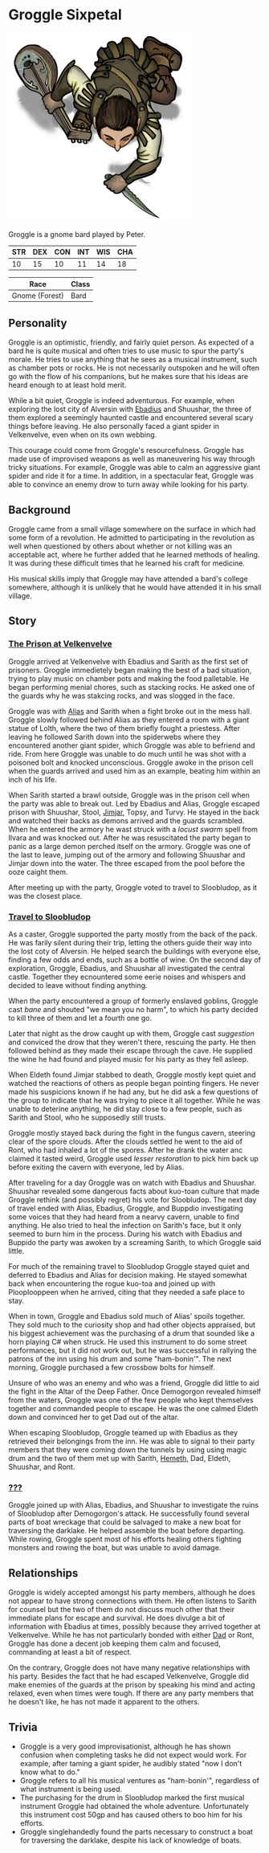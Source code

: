 # Groggle Sixpetal

![Groggle Sixpetal](Groggle.png)

Groggle is a gnome bard played by Peter.

| STR | DEX | CON | INT | WIS | CHA |
| --- | --- | --- | --- | --- | --- |
| 10 | 15 | 10 | 11 | 14 | 18 |

| Race | Class |
| --- | --- |
| Gnome (Forest) | Bard |

## Personality
Groggle is an optimistic, friendly, and fairly quiet person. As expected of a bard he is quite musical and often tries to use music to spur the party's morale. He tries to use anything that he sees as a musical instrument, such as chamber pots or rocks. He is not necessarily outspoken and he will often go with the flow of his companions, but he makes sure that his ideas are heard enough to at least hold merit.

While a bit quiet, Groggle is indeed adventurous. For example, when exploring the lost city of Alversin with [Ebadius](ebadius.md) and Shuushar, the three of them explored a seemingly haunted castle and encountered several scary things before leaving. He also personally faced a giant spider in Velkenvelve, even when on its own webbing.

This courage could come from Groggle's resourcefulness. Groggle has made use of improvised weapons as well as maneuvering his way through tricky situations. For example, Groggle was able to calm an aggressive giant spider and ride it for a time. In addition, in a spectacular feat, Groggle was able to convince an enemy drow to turn away while looking for his party.

## Background
Groggle came from a small village somewhere on the surface in which had some form of a revolution. He admitted to participating in the revolution as well when questioned by others about whether or not killing was an acceptable act, where he further added that he learned methods of healing. It was during these difficult times that he learned his craft for medicine.

His musical skills imply that Groggle may have attended a bard's college somewhere, although it is unlikely that he would have attended it in his small village.

## Story
### [The Prison at Velkenvelve](../../sessions/arc1/info.md)
Groggle arrived at Velkenvelve with Ebadius and Sarith as the first set of prisoners. Groggle immedietely began making the best of a bad situation, trying to play music on chamber pots and making the food palletable. He began performing menial chores, such as stacking rocks. He asked one of the guards why he was stakcing rocks, and was slogged in the face.

Groggle was with [Alias](alias.md) and Sarith when a fight broke out in the mess hall. Groggle slowly followed behind Alias as they entered a room with a giant statue of Lolth, where the two of them briefly fought a priestess. After leaving he followed Sarith down into the spiderwebs where they encountered another giant spider, which Groggle was able to befriend and ride. From here Groggle was unable to do much until he was shot with a poisoned bolt and knocked unconscious. Groggle awoke in the prison cell when the guards arrived and used him as an example, beating him within an inch of his life.

When Sarith started a brawl outside, Groggle was in the prison cell when the party was able to break out. Led by Ebadius and Alias, Groggle escaped prison with Shuushar, Stool, [Jimjar](../party/jimjar.md), Topsy, and Turvy. He stayed in the back and watched their backs as demons arrived and the guards scrambled. When he entered the armory he wast struck with a *locust swarm* spell from Ilvara and was knocked out. After he was resuscitated the party began to panic as a large demon perched itself on the armory. Groggle was one of the last to leave, jumping out of the armory and following Shuushar and Jimjar down into the water. The three escaped from the pool before the ooze caight them.

After meeting up with the party, Groggle voted to travel to Sloobludop, as it was the closest place.

### [Travel to Sloobludop](../../sessions/arc2/info.md)
As a caster, Groggle supported the party mostly from the back of the pack. He was farily silent during their trip, letting the others guide their way into the lost coty of Alversin. He helped search the buildings with everyone else, finding a few odds and ends, such as a bottle of wine. On the second day of exploration, Groggle, Ebadius, and Shuushar all investigated the central castle. Together they ecnountered some eerie noises and whispers and decided to leave without finding anything.

When the party encountered a group of formerly enslaved goblins, Groggle cast *bane* and shouted "we mean you no harm", to which his party decided to kill three of them and let a fourth one go.

Later that night as the drow caught up with them, Groggle cast *suggestion* and conviced the drow that they weren't there, rescuing the party. He then followed behind as they made their escape through the cave. He supplied the wine he had found and played music for his party as they fell asleep.

When Eldeth found Jimjar stabbed to death, Groggle mostly kept quiet and watched the reactions of others as people began pointing fingers. He never made his suspicions known if he had any, but he did ask a few questions of the group to indicate that he was trying to piece it all together. While he was unable to deterine anything, he did stay close to a few people, such as Sarith and Stool, who he supposedly still trusts.

Groggle mostly stayed back during the fight in the fungus cavern, steering clear of the spore clouds. After the clouds settled he went to the aid of Ront, who had inhaled a lot of the spores. After he drank the water anc claimed it tasted weird, Groggle used *lesser restoration* to pick him back up before exiting the cavern with everyone, led by Alias.

After traveling for a day Groggle was on watch with Ebadius and Shuushar. Shuushar revealed some dangerous facts about kuo-toan culture that made Groggle rethink (and possibly regret) his vote for Sloobludop. The next day of travel ended with Alias, Ebadius, Groggle, and Buppdio investigating some voices that they had heard from a nearvy cavern, unable to find anything. He also tried to heal the infection on Sarith's face, but it only seemed to burn him in the process. During his watch with Ebadius and Buppido the party was awoken by a screaming Sarith, to which Groggle said little.

For much of the remaining travel to Sloobludop Groggle stayed quiet and deferred to Ebadius and Alias for decision making. He stayed somewhat back when encountering the rogue kuo-toa and joined up with Plooplooppeen when he arrived, citing that they needed a safe place to stay.

When in town, Groggle and Ebadius sold much of Alias' spoils together. They sold much to the curiosity shop and had other objects appraised, but his biggest achievement was the purchasing of a drum that sounded like a horn playing C# when struck. He used this instrument to do some street performances, but it did not work out, but he was successful in rallying the patrons of the inn using his drum and some "ham-bonin'". The next morning, Groggle purchased a few crossbow bolts for himself.

Unsure of who was an enemy and who was a friend, Groggle did little to aid the fight in the Altar of the Deep Father. Once Demogorgon revealed himself from the waters, Groggle was one of the few people who kept themselves together and commanded people to escape. He was the one calmed Eldeth down and convinced her to get Dad out of the altar.

When escaping Sloobludop, Groggle teamed up with Ebadius as they retrieved their belongings from the inn. He was able to signal to their party members that they were coming down the tunnels by using using magic drum and the two of them met up with Sarith, [Hemeth](../party/hemeth.md), Dad, Eldeth, Shuushar, and Ront.

### [???](../../sessions/arc03/info.md)
Groggle joined up with Alias, Ebadius, and Shuushar to investigate the ruins of Sloobludop after Demogorgon's attack. He successfully found several parts of boat wreckage that could be salvaged to make a new boat for traversing the darklake. He helped assemble the boat before departing. While rowing, Groggle spent most of his efforts healing others fighting monsters and rowing the boat, but was unable to avoid damage.

## Relationships
Groggle is widely accepted amongst his party members, although he does not appear to have strong connections with them. He often listens to Sarith for counsel but the two of them do not discuss much other that their immediate plans for escape and survival. He does divulge a bit of information with Ebadius at times, possibly because they arrived together at Velkenvelve. While he has not particularly bonded with either [Dad](dad.md) or Ront, Groggle has done a decent job keeping them calm and focused, commanding at least a bit of respect.

On the contrary, Groggle does not have many negative relationships with his party. Besides the fact that he had escaped Velkenvelve, Groggle did make enemies of the guards at the prison by speaking his mind and acting relaxed, even when times were tough. If there are any party members that he doesn't like, he has not made it apparent to the others.

## Trivia
* Groggle is a very good improvisationist, although he has shown confusion when completing tasks he did not expect would work. For example, after taming a giant spider, he audibly stated "now I don't know what to do."
* Groggle refers to all his musical ventures as "ham-bonin'", regardless of what instrument is being used.
* The purchasing for the drum in Sloobludop marked the first musical instrument Groggle had obtained the whole adventure. Unfortunately this instrument cost 50gp and has caused others to boo him for his efforts.
* Groggle singlehandedly found the parts necessary to construct a boat for traversing the darklake, despite his lack of knowledge of boats.

